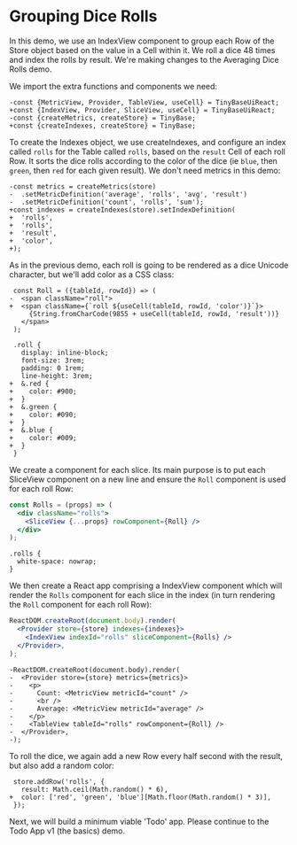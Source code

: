 # Grouping Dice Rolls

In this demo, we use an IndexView component to group each Row of the Store
object based on the value in a Cell within it. We roll a dice 48 times and index
the rolls by result. We're making changes to the Averaging Dice Rolls demo.

[base]: # 'Averaging Dice Rolls'

We import the extra functions and components we need:

```diff-js
-const {MetricView, Provider, TableView, useCell} = TinyBaseUiReact;
+const {IndexView, Provider, SliceView, useCell} = TinyBaseUiReact;
-const {createMetrics, createStore} = TinyBase;
+const {createIndexes, createStore} = TinyBase;
```

To create the Indexes object, we use createIndexes, and configure an index
called `rolls` for the Table called `rolls`, based on the `result` Cell of each
roll Row. It sorts the dice rolls according to the color of the dice (ie `blue`,
then `green`, then `red` for each given result). We don't need metrics in this
demo:

```diff-js
-const metrics = createMetrics(store)
-  .setMetricDefinition('average', 'rolls', 'avg', 'result')
-  .setMetricDefinition('count', 'rolls', 'sum');
+const indexes = createIndexes(store).setIndexDefinition(
+  'rolls',
+  'rolls',
+  'result',
+  'color',
+);
```

As in the previous demo, each roll is going to be rendered as a dice Unicode
character, but we'll add color as a CSS class:

```diff-jsx
 const Roll = ({tableId, rowId}) => (
-  <span className="roll">
+  <span className={`roll ${useCell(tableId, rowId, 'color')}`}>
     {String.fromCharCode(9855 + useCell(tableId, rowId, 'result'))}
   </span>
 );
```

```diff-less
 .roll {
   display: inline-block;
   font-size: 3rem;
   padding: 0 1rem;
   line-height: 3rem;
+  &.red {
+    color: #900;
+  }
+  &.green {
+    color: #090;
+  }
+  &.blue {
+    color: #009;
+  }
 }
```

We create a component for each slice. Its main purpose is to put each SliceView
component on a new line and ensure the `Roll` component is used for each roll
Row:

```jsx
const Rolls = (props) => (
  <div className="rolls">
    <SliceView {...props} rowComponent={Roll} />
  </div>
);
```

```less
.rolls {
  white-space: nowrap;
}
```

We then create a React app comprising a IndexView component which will render
the `Rolls` component for each slice in the index (in turn rendering the `Roll`
component for each roll Row):

```jsx
ReactDOM.createRoot(document.body).render(
  <Provider store={store} indexes={indexes}>
    <IndexView indexId="rolls" sliceComponent={Rolls} />
  </Provider>,
);
```

```diff-jsx
-ReactDOM.createRoot(document.body).render(
-  <Provider store={store} metrics={metrics}>
-    <p>
-      Count: <MetricView metricId="count" />
-      <br />
-      Average: <MetricView metricId="average" />
-    </p>
-    <TableView tableId="rolls" rowComponent={Roll} />
-  </Provider>,
-);
```

To roll the dice, we again add a new Row every half second with the result, but also add a random color:

```diff-js
 store.addRow('rolls', {
   result: Math.ceil(Math.random() * 6),
+  color: ['red', 'green', 'blue'][Math.floor(Math.random() * 3)],
 });
```

Next, we will build a minimum viable 'Todo' app. Please continue to the Todo App
v1 (the basics) demo.
